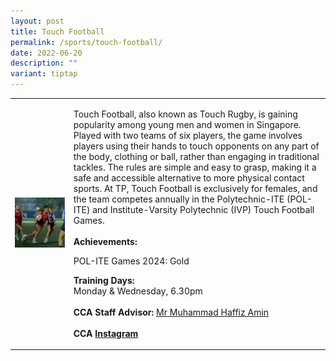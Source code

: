 ```yaml
---
layout: post
title: Touch Football
permalink: /sports/touch-football/
date: 2022-06-20
description: ""
variant: tiptap
---
```

<table style="minWidth: 50px">
<colgroup>
<col>
<col>
</colgroup>
<tbody>
<tr>
<td rowspan="1" colspan="1">
<div class="isomer-image-wrapper">
<img style="width: 100%" height="auto" width="100%" alt="" src="/images/Sports/Touch_Football_3.jpg">
</div>
</td>
<td rowspan="1" colspan="1">
<p>Touch Football, also known as Touch Rugby, is gaining popularity among
young men and women in Singapore. Played with two teams of six players,
the game involves players using their hands to touch opponents on any part
of the body, clothing or ball, rather than engaging in traditional tackles.
The rules are simple and easy to grasp, making it a safe and accessible
alternative to more physical contact sports. At TP, Touch Football is exclusively
for females, and the team competes annually in the Polytechnic-ITE (POL-ITE)
and Institute-Varsity Polytechnic (IVP) Touch Football Games.
<br>
<br><strong>Achievements:</strong>
</p>
<p>POL-ITE Games 2024: Gold</p>
<p></p>
<p><strong>Training Days:</strong>
<br>Monday &amp; Wednesday, 6.30pm
<br>
<br><strong>CCA Staff Advisor:</strong>  <a href="mailto:Muhammad_Haffiz_AMIN@TP.EDU.SG" rel="noopener noreferrer nofollow" target="_blank">Mr Muhammad Haffiz Amin</a>
<br>
<br><strong>CCA <a href="https://www.instagram.com/tpiranhas" rel="noopener noreferrer nofollow" target="_blank">Instagram</a></strong>
</p>
</td>
</tr>
</tbody>
</table>
<p></p>